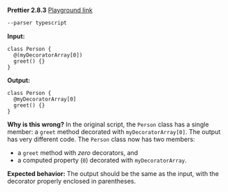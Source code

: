 **Prettier 2.8.3**
[Playground link](https://prettier.io/playground/#N4Igxg9gdgLgprEAucAbAhgZ0wAgApwBOm0OwAOlDjgAIAUAtgJ4Aickh6MEhAgoZyYBtAAwBdAJSVqAc0Jw4MOhLIBfSuqggANCAgAHGAEtomZKHQCIAdzyWEZlOlTX0TM7oBGnMAGtFAMroDHAAMkZQcMgAZs6YcF4+-jAB+uhgETLIMIQArgkgcAyecAAmpWWh6FAyuegycABiPAxcxjXIIOi53DogABYwDKgA6v1G8JhpYHABDhNGAG4TTJ1g2H0R8YQweJwyrTFxBQBWmAAeAZmocACKuRDwR6jxumnERJ0wTPpwmGCEIyGPr6QGwEZGUowfrIAAcIjehAg8RGnH0nVBfyIiyiugAjg94HsDI4upgALSRMplPryAlGeR7eqHJCxF4FeIMIzZPIc65wXgwHJGTw9OAEQjhSLPV4gTD8+6PKKs466GDoTwQqEwpAAJjVnCMqEyAGEIAwWYVMABWPq5eIAFQ1jjZssW+QAklAKrAAgCgTBeN6At8bjK4KpVEA)

<!-- prettier-ignore -->
```sh
--parser typescript
```

**Input:**

<!-- prettier-ignore -->
```tsx
class Person {
  @(myDecoratorArray[0])
  greet() {}
}

```

**Output:**

<!-- prettier-ignore -->
```tsx
class Person {
  @myDecoratorArray[0]
  greet() {}
}

```

**Why is this wrong?** In the original script, the `Person` class has a single member: a `greet` method decorated with `myDecoratorArray[0]`. The output has very different code. The `Person` class now has two members:

- a `greet` method with _zero_ decorators, and
- a computed property (`0`) decorated with `myDecoratorArray`.

**Expected behavior:** The output should be the same as the input, with the decorator properly enclosed in parentheses.
